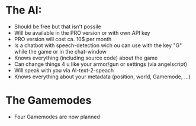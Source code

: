 # The AI:
* Should be free but that isn't possile
* Will be available in the PRO version or with own API key
* PRO version will cost ca. 10$ per month
* Is a chatbot with speech-detection wich ou can use with the key "G" while the game or in the chat-window
* Knows everything (including source code) about the game
* Can change things 4 u like your armor/gun or settings (via angelscript)
* Will speak with you via AI-text-2-speach
* Knows everything about your metadata (position, world, Gamemode, ...)
# The Gamemodes
* Four Gamemodes are now planned
